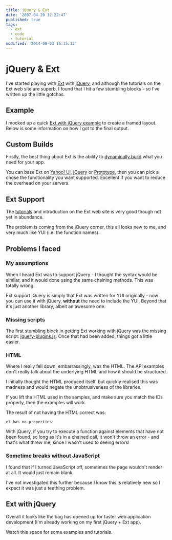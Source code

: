 ```yaml
---
title: jQuery & Ext
date: '2007-04-20 12:22:47'
published: true
tags:
  - ext
  - code
  - tutorial
modified: '2014-09-03 16:15:12'
---
```

# jQuery & Ext

I've started playing with [Ext](http://extjs.com) with [jQuery](http://jquery.com), and although the tutorials on the Ext web site are superb, I found that I hit a few stumbling blocks - so I've written up the little gotchas.


<!--more-->

## Example

I mocked up a quick [Ext with jQuery example](http://remysharp.com/wp-content/uploads/2007/04/ext_layout.html) to create a framed layout.  Below is some information on how I got to the final output.

## Custom Builds

Firstly, the best thing about Ext is the ability to [dynamically build](http://extjs.com/download/build) what you need for your app.

You can base Ext on [Yahoo! UI](http://developer.yahoo.com/yui/), [jQuery](http://jquery.com) or [Prototype](http://www.prototypejs.org/), then you can pick a chose the functionality you want supported.  Excellent if you want to reduce the overhead on your servers.

## Ext Support

The [tutorials](http://extjs.com/learn-about-ext-javascript-library) and introduction on the Ext web site is very good though not yet in abundance.

The problem is coming from the jQuery corner, this all looks new to me, and very much like YUI (i.e. the function names).

## Problems I faced

### My assumptions

When I heard Ext was to support jQuery - I thought the syntax would be similar, and it would done using the same chaining methods.  This was totally wrong.

Ext support jQuery is simply that Ext was written for YUI originally - now you can use it with jQuery, **without** the need to include the YUI.  Beyond that it's just another library, albeit an awesome one.

### Missing scripts

The first stumbling block in getting Ext working with jQuery was the missing script: [jquery-plugins.js](http://remysharp.com/js/jquery-plugins.js).  Once that had been added, things got a little easier.

### HTML

Where I really fell down, embarrassingly, was the HTML.  The API examples don't really talk about the underlying HTML and how it should be structured.  

I initially thought the HTML produced itself, but quickly realised this was madness and would negate the unobtrusiveness of the libraries.

If you lift the HTML used in the samples, and make sure you match the IDs properly, then the examples will work.

The result of not having the HTML correct was:

<code>el has no properties</code>

With jQuery, if you try to execute a function against elements that have not been found, so long as it's in a chained call, it won't throw an error - and that's what threw me, since I wasn't used to seeing errors!

### Sometime breaks without JavaScript

I found that if I turned JavaScript off, sometimes the page wouldn't render at all.  It would just remain blank.  

I've not investigated this further because I know this is relatively new so I expect it was just a teething problem.

## Ext with jQuery

Overall it looks like the bag has opened up for faster web application development (I'm already working on my first jQuery + Ext app). 

Watch this space for some examples and tutorials.
